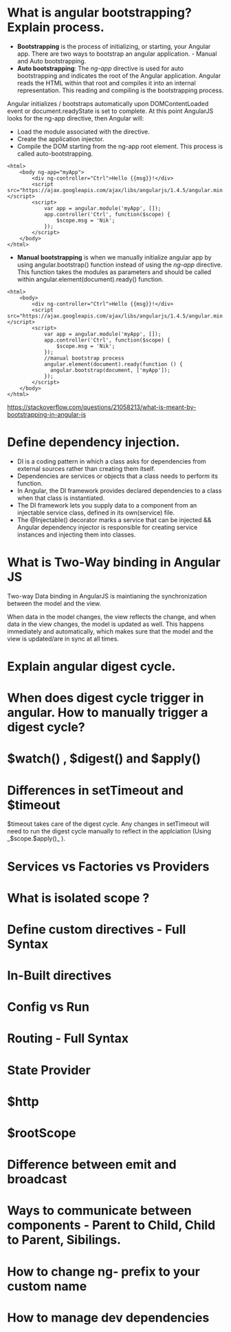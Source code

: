 # What is angular bootstrapping? Explain process.
* __Bootstrapping__ is the process of initializing, or starting, your Angular app. There are two ways to bootstrap an angular application. - Manual and Auto bootstrapping.
* __Auto bootstrapping__: The _ng-app_ directive is used for auto bootstrapping and indicates the root of the Angular application. Angular reads the HTML within that root and compiles it into an internal representation. This reading and compiling is the bootstrapping process.

Angular initializes / bootstraps automatically upon DOMContentLoaded event or document.readyState is set to complete. At this point AngularJS looks for the ng-app directive, then Angular will:
  * Load the module associated with the directive.
  * Create the application injector.
  * Compile the DOM starting from the ng-app root element.
This process is called auto-bootstrapping.
```
<html>
    <body ng-app="myApp">
        <div ng-controller="Ctrl">Hello {{msg}}!</div>
        <script src="https://ajax.googleapis.com/ajax/libs/angularjs/1.4.5/angular.min.js"></script>
        <script>
            var app = angular.module('myApp', []);
            app.controller('Ctrl', function($scope) {
                $scope.msg = 'Nik';
            });
        </script>
    </body>
</html>
```
* __Manual bootstrapping__  is when we manually initialize angular app by using angular.bootstrap() function instead of using the _ng-app_ directive. This function takes the modules as parameters and should be called within angular.element(document).ready() function.

```
<html>
    <body>
        <div ng-controller="Ctrl">Hello {{msg}}!</div>
        <script src="https://ajax.googleapis.com/ajax/libs/angularjs/1.4.5/angular.min.js"></script>
        <script>
            var app = angular.module('myApp', []);
            app.controller('Ctrl', function($scope) {
                $scope.msg = 'Nik';
            }); 
            //manual bootstrap process 
            angular.element(document).ready(function () { 
              angular.bootstrap(document, ['myApp']); 
            });
        </script>
    </body>
</html>
```
https://stackoverflow.com/questions/21058213/what-is-meant-by-bootstrapping-in-angular-js

# Define dependency injection.
* DI is a coding pattern in which a class asks for dependencies from external sources rather than creating them itself. 
* Dependencies are services or objects that a class needs to perform its function. 
* In Angular, the DI framework provides declared dependencies to a class when that class is instantiated. 
* The DI framework lets you supply data to a component from an injectable service class, defined in its own(service) file. 
* The @Injectable() decorator marks a service that can be injected && Angular dependency injector is responsible for creating service instances and injecting them into classes.

# What is Two-Way binding in Angular JS
Two-way Data binding in AngularJS is maintianing the synchronization between the model and the view.

When data in the model changes, the view reflects the change, and when data in the view changes, the model is updated as well. This happens immediately and automatically, which makes sure that the model and the view is updated/are in sync at all times.

# Explain angular digest cycle.

# When does digest cycle trigger in angular. How to manually trigger a digest cycle?

# $watch() , $digest() and $apply()

# Differences in setTimeout and $timeout
$timeout takes care of the digest cycle. Any changes in setTimeout will need to run the digest cycle manually to reflect in the applciation (Using _$scope.$apply()_ ).

# Services vs Factories vs Providers

# What is isolated scope ? 

# Define custom directives - Full Syntax

# In-Built directives

# Config vs Run

# Routing - Full Syntax






# State Provider

# $http

# $rootScope

# Difference between emit and broadcast

# Ways to communicate between components - Parent to Child, Child to Parent, Sibilings.

# How to change ng- prefix to your custom name

# How to manage dev dependencies
